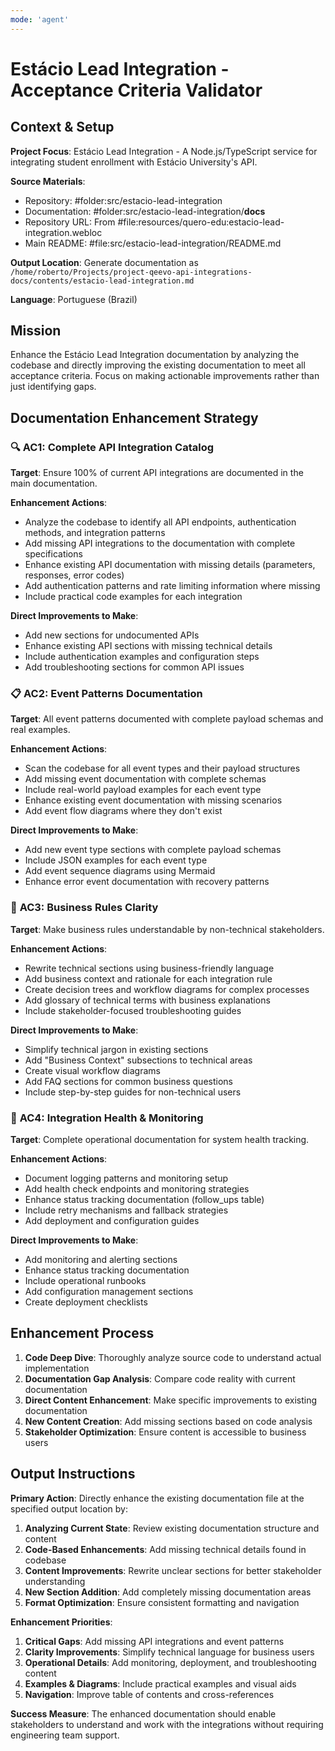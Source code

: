 ```yaml
---
mode: 'agent'
---
```


# Estácio Lead Integration - Acceptance Criteria Validator

## Context & Setup

**Project Focus**: Estácio Lead Integration - A Node.js/TypeScript service for integrating student enrollment with Estácio University's API.

**Source Materials**:
- Repository: #folder:src/estacio-lead-integration 
- Documentation: #folder:src/estacio-lead-integration/__docs__
- Repository URL: From #file:resources/quero-edu:estacio-lead-integration.webloc
- Main README: #file:src/estacio-lead-integration/README.md

**Output Location**: Generate documentation as `/home/roberto/Projects/project-qeevo-api-integrations-docs/contents/estacio-lead-integration.md`

**Language**: Portuguese (Brazil)

## Mission

Enhance the Estácio Lead Integration documentation by analyzing the codebase and directly improving the existing documentation to meet all acceptance criteria. Focus on making actionable improvements rather than just identifying gaps.

## Documentation Enhancement Strategy

### 🔍 **AC1: Complete API Integration Catalog**
**Target**: Ensure 100% of current API integrations are documented in the main documentation.

**Enhancement Actions**:
- Analyze the codebase to identify all API endpoints, authentication methods, and integration patterns
- Add missing API integrations to the documentation with complete specifications
- Enhance existing API documentation with missing details (parameters, responses, error codes)
- Add authentication patterns and rate limiting information where missing
- Include practical code examples for each integration

**Direct Improvements to Make**:
- Add new sections for undocumented APIs
- Enhance existing API sections with missing technical details
- Include authentication examples and configuration steps
- Add troubleshooting sections for common API issues

### 📋 **AC2: Event Patterns Documentation**
**Target**: All event patterns documented with complete payload schemas and real examples.

**Enhancement Actions**:
- Scan the codebase for all event types and their payload structures
- Add missing event documentation with complete schemas
- Include real-world payload examples for each event type
- Enhance existing event documentation with missing scenarios
- Add event flow diagrams where they don't exist

**Direct Improvements to Make**:
- Add new event type sections with complete payload schemas
- Include JSON examples for each event type
- Add event sequence diagrams using Mermaid
- Enhance error event documentation with recovery patterns

### 👥 **AC3: Business Rules Clarity**
**Target**: Make business rules understandable by non-technical stakeholders.

**Enhancement Actions**:
- Rewrite technical sections using business-friendly language
- Add business context and rationale for each integration rule
- Create decision trees and workflow diagrams for complex processes
- Add glossary of technical terms with business explanations
- Include stakeholder-focused troubleshooting guides

**Direct Improvements to Make**:
- Simplify technical jargon in existing sections
- Add "Business Context" subsections to technical areas
- Create visual workflow diagrams
- Add FAQ sections for common business questions
- Include step-by-step guides for non-technical users

### 🔧 **AC4: Integration Health & Monitoring**
**Target**: Complete operational documentation for system health tracking.

**Enhancement Actions**:
- Document logging patterns and monitoring setup
- Add health check endpoints and monitoring strategies
- Enhance status tracking documentation (follow_ups table)
- Include retry mechanisms and fallback strategies
- Add deployment and configuration guides

**Direct Improvements to Make**:
- Add monitoring and alerting sections
- Enhance status tracking documentation
- Include operational runbooks
- Add configuration management sections
- Create deployment checklists

## Enhancement Process

1. **Code Deep Dive**: Thoroughly analyze source code to understand actual implementation
2. **Documentation Gap Analysis**: Compare code reality with current documentation
3. **Direct Content Enhancement**: Make specific improvements to existing documentation
4. **New Content Creation**: Add missing sections based on code analysis
5. **Stakeholder Optimization**: Ensure content is accessible to business users

## Output Instructions

**Primary Action**: Directly enhance the existing documentation file at the specified output location by:

1. **Analyzing Current State**: Review existing documentation structure and content
2. **Code-Based Enhancements**: Add missing technical details found in codebase
3. **Content Improvements**: Rewrite unclear sections for better stakeholder understanding
4. **New Section Addition**: Add completely missing documentation areas
5. **Format Optimization**: Ensure consistent formatting and navigation

**Enhancement Priorities**:
1. **Critical Gaps**: Add missing API integrations and event patterns
2. **Clarity Improvements**: Simplify technical language for business users
3. **Operational Details**: Add monitoring, deployment, and troubleshooting content
4. **Examples & Diagrams**: Include practical examples and visual aids
5. **Navigation**: Improve table of contents and cross-references

**Success Measure**: The enhanced documentation should enable stakeholders to understand and work with the integrations without requiring engineering team support.
